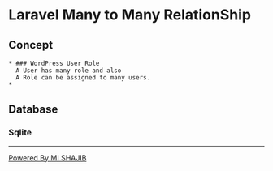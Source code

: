 # Laravel Many to Many RelationShip
 ## Concept
    * ### WordPress User Role
      A User has many role and also
      A Role can be assigned to many users.
    *
 ## Database
   ### Sqlite
   
---
[Powered By MI SHAJIB](https://mishajib.com/)
